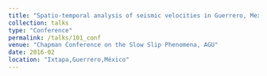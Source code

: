 ```yaml
---
title: "Spatio-temporal analysis of seismic velocities in Guerrero, Mexico"
collection: talks
type: "Conference"
permalink: /talks/101_conf
venue: "Chapman Conference on the Slow Slip Phenomena, AGU"
date: 2016-02
location: "Ixtapa,Guerrero,México"
---
```

